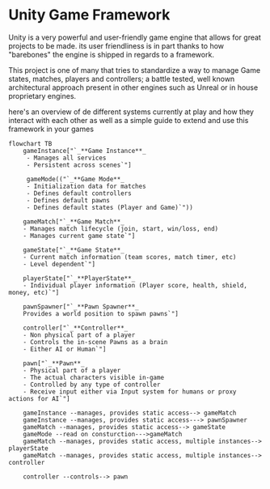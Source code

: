 ﻿# Unity Game Framework

Unity is a very powerful and user-friendly game engine that allows for great projects to be made. its user friendliness
is in part thanks to how "barebones" the engine is shipped in regards to a framework.

This project is one of many that tries to standardize a way to manage Game states, matches, players and controllers; a
battle tested, well known architectural approach present in other engines such as Unreal or in house proprietary engines.

here's an overview of de different systems currently at play and how they interact with each other as well as a simple guide
to extend and use this framework in your games

```mermaid
flowchart TB
    gameInstance["`_**Game Instance**_
     - Manages all services
     - Persistent across scenes`"]
     
     gameMode(("`_**Game Mode**_
     - Initialization data for matches
     - Defines default controllers
     - Defines default pawns
     - Defines default states (Player and Game)`"))
     
    gameMatch["`_**Game Match**_
    - Manages match lifecycle (join, start, win/loss, end)
    - Manages current game state`"]
    
    gameState["`_**Game State**_
    - Current match information (team scores, match timer, etc)
    - Level dependent`"]
    
    playerState["`_**PlayerState**_
    - Individual player information (Player score, health, shield, money, etc)`"]
    
    pawnSpawner["`_**Pawn Spawner**_
    Provides a world position to spawn pawns`"]

    controller["`_**Controller**_
    - Non physical part of a player
    - Controls the in-scene Pawns as a brain
    - Either AI or Human`"]
    
    pawn["`_**Pawn**_
    - Physical part of a player
    - The actual characters visible in-game
    - Controlled by any type of controller
    - Receive input either via Input system for humans or proxy actions for AI`"]
    
    gameInstance --manages, provides static access--> gameMatch
    gameInstance --manages, provides static access---> pawnSpawner
    gameMatch --manages, provides static access--> gameState
    gameMode --read on consturction--->gameMatch
    gameMatch --manages, provides static access, multiple instances--> playerState
    gameMatch --manages, provides static access, multiple instances--> controller
    
    controller --controls--> pawn
```